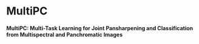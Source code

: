 # MultiPC

#### **MultiPC: Multi-Task Learning for Joint Pansharpening and Classification from Multispectral and Panchromatic Images**

